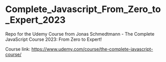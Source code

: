 # Complete_Javascript_From_Zero_to_Expert_2023
Repo for the Udemy Course from Jonas Schmedtmann - The Complete JavaScript Course 2023: From Zero to Expert!

Course link: https://www.udemy.com/course/the-complete-javascript-course/
